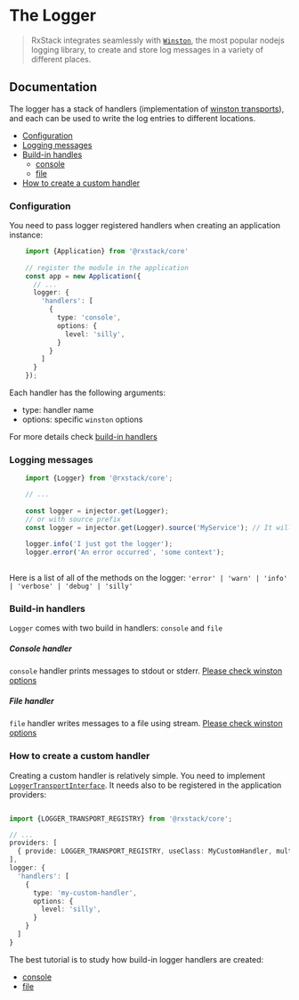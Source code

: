 # The Logger

> RxStack integrates seamlessly with [`Winston`](https://github.com/winstonjs/winston), 
the most popular nodejs logging library, 
to create and store log messages in a variety of different places.
               
## Documentation
The logger has a stack of handlers (implementation of
 [winston transports](https://github.com/winstonjs/winston/blob/2.4.0/docs/transports.md)), 
 and each can be used to write the log entries to different locations.

* [Configuration](#configuration)
* [Logging messages](#logging)
* [Build-in handles](#build-in-handlers)
    - [console](#console-handler)
    - [file](#file-handler)
* [How to create a custom handler](#custom-hanler)

### <a name="configuration"></a>  Configuration
You need to pass logger registered handlers when creating an application instance:

```typescript
    import {Application} from '@rxstack/core'
  
    // register the module in the application
    const app = new Application({
      // ...
      logger: {
        'handlers': [
          {
            type: 'console',
            options: {
              level: 'silly',
            }
          }
        ]
      }
    });
```

Each handler has the following arguments:
- type: handler name
- options: specific `winston` options

For more details check [build-in handlers](#build-in-handlers)

### <a name="logging"></a>  Logging messages

```typescript
    import {Logger} from '@rxstack/core';

    // ...
    
    const logger = injector.get(Logger);
    // or with source prefix
    const logger = injector.get(Logger).source('MyService'); // It will prefix it [MyService] ...
    
    logger.info('I just got the logger');
    logger.error('An error occurred', 'some context');
   
```

Here is a list of all of the methods on the logger: `'error' | 'warn' | 'info' | 'verbose' | 'debug' | 'silly'`

### <a name="build-in-handlers"></a>  Build-in handlers
`Logger` comes with two build in handlers: `console` and `file`

##### <a name="console-handler"></a>  Console handler
`console` handler prints messages to stdout or stderr. 
[Please check winston options](https://github.com/winstonjs/winston/blob/2.4.0/docs/transports.md#console-transport)

##### <a name="file-handler"></a>  File handler
`file` handler writes messages to a file using stream.
[Please check winston options](https://github.com/winstonjs/winston/blob/2.4.0/docs/transports.md#file-transport)

### <a name="custom-handler"></a>  How to create a custom handler
Creating a custom handler is relatively simple. You need to implement 
[`LoggerTransportInterface`](https://github.com/rxstack/rxstack/blob/master/packages/core/src/logger/interfaces.ts). 
It needs also to be registered in the application providers:

```typescript

import {LOGGER_TRANSPORT_REGISTRY} from '@rxstack/core';

// ...
providers: [
  { provide: LOGGER_TRANSPORT_REGISTRY, useClass: MyCustomHandler, multi: true },
],
logger: {
  'handlers': [
    {
      type: 'my-custom-handler',
      options: {
        level: 'silly',
      }
    }
  ]
}
```

The best tutorial is to study how build-in logger handlers are created:
- [console](https://github.com/rxstack/rxstack/blob/master/packages/core/src/logger/transports/console.transport.ts)
- [file](https://github.com/rxstack/rxstack/blob/master/packages/core/src/logger/transports/file.transport.ts)

